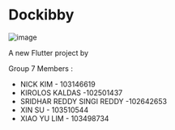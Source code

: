 # Dockibby
![image](https://user-images.githubusercontent.com/83268468/191113826-4465efc8-0875-44b2-bd9c-69721da20adb.png)


A new Flutter project by

Group 7 Members : 

- NICK KIM - 103146619 
- KIROLOS KALDAS -102501437 
- SRIDHAR REDDY SINGI REDDY -102642653 
- XIN SU - 103510544 
- XIAO YU LIM - 103498734 
